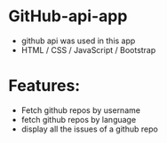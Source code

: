 # GitHub-api-app

- github api was used in this app
- HTML / CSS / JavaScript / Bootstrap

# Features:
- Fetch github repos by username
- fetch github repos by language
- display all the issues of a github repo
